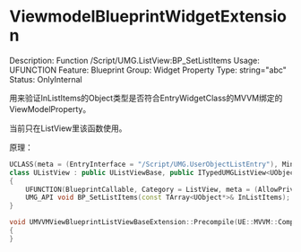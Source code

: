 # ViewmodelBlueprintWidgetExtension

Description: Function /Script/UMG.ListView:BP_SetListItems
Usage: UFUNCTION
Feature: Blueprint
Group: Widget Property
Type: string="abc"
Status: OnlyInternal

用来验证InListItems的Object类型是否符合EntryWidgetClass的MVVM绑定的ViewModelProperty。

当前只在ListView里该函数使用。

原理：

```cpp
UCLASS(meta = (EntryInterface = "/Script/UMG.UserObjectListEntry"), MinimalAPI)
class UListView : public UListViewBase, public ITypedUMGListView<UObject*>
{
	UFUNCTION(BlueprintCallable, Category = ListView, meta = (AllowPrivateAccess = true, DisplayName = "Set List Items", ViewmodelBlueprintWidgetExtension = "EntryViewModel"))
	UMG_API void BP_SetListItems(const TArray<UObject*>& InListItems);
}

void UMVVMViewBlueprintListViewBaseExtension::Precompile(UE::MVVM::Compiler::IMVVMBlueprintViewPrecompile* Compiler, UWidgetBlueprintGeneratedClass* Class)
{
}
```